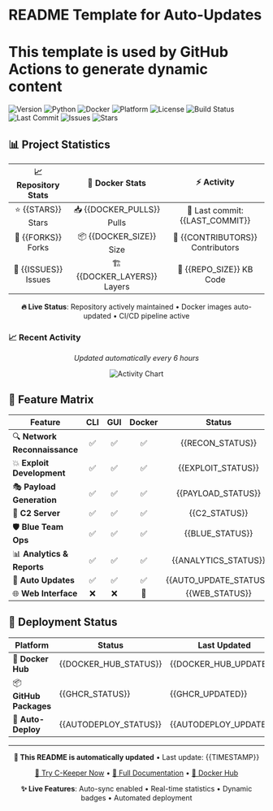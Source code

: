 # README Template for Auto-Updates
# This template is used by GitHub Actions to generate dynamic content

<!-- DYNAMIC_BADGES_START -->
![Version](https://img.shields.io/badge/version-{{VERSION}}-blue.svg)
![Python](https://img.shields.io/badge/python-3.8+-green.svg)
![Docker](https://img.shields.io/badge/docker-supported-blue.svg)
![Platform](https://img.shields.io/badge/platform-windows%20%7C%20linux%20%7C%20macos-lightgrey.svg)
![License](https://img.shields.io/badge/license-MIT-green.svg)
![Build Status](https://img.shields.io/github/workflow/status/{{GITHUB_USER}}/{{REPO_NAME}}/CI)
![Last Commit](https://img.shields.io/github/last-commit/{{GITHUB_USER}}/{{REPO_NAME}})
![Issues](https://img.shields.io/github/issues/{{GITHUB_USER}}/{{REPO_NAME}})
![Stars](https://img.shields.io/github/stars/{{GITHUB_USER}}/{{REPO_NAME}})
<!-- DYNAMIC_BADGES_END -->

<!-- LIVE_STATS_START -->
## 📊 Project Statistics

<div align="center">

| 📈 **Repository Stats** | 🐳 **Docker Stats** | ⚡ **Activity** |
|:---:|:---:|:---:|
| ⭐ {{STARS}} Stars | 📥 {{DOCKER_PULLS}} Pulls | 🔄 Last commit: {{LAST_COMMIT}} |
| 🍴 {{FORKS}} Forks | 📦 {{DOCKER_SIZE}} Size | 👥 {{CONTRIBUTORS}} Contributors |
| 🐛 {{ISSUES}} Issues | 🏗️ {{DOCKER_LAYERS}} Layers | 💾 {{REPO_SIZE}} KB Code |

**🔥 Live Status**: Repository actively maintained • Docker images auto-updated • CI/CD pipeline active

</div>

### 📈 Recent Activity

<div align="center">

*Updated automatically every 6 hours*

![Activity Chart](data:image/png;base64,{{ACTIVITY_CHART}})

</div>
<!-- LIVE_STATS_END -->

<!-- FEATURE_MATRIX_START -->
## 🚀 Feature Matrix

<div align="center">

| Feature | CLI | GUI | Docker | Status |
|---------|:---:|:---:|:------:|:------:|
| 🔍 **Network Reconnaissance** | ✅ | ✅ | ✅ | {{RECON_STATUS}} |
| 💥 **Exploit Development** | ✅ | ✅ | ✅ | {{EXPLOIT_STATUS}} |
| 🎭 **Payload Generation** | ✅ | ✅ | ✅ | {{PAYLOAD_STATUS}} |
| 📡 **C2 Server** | ✅ | ✅ | ✅ | {{C2_STATUS}} |
| 🛡️ **Blue Team Ops** | ✅ | ✅ | ✅ | {{BLUE_STATUS}} |
| 📊 **Analytics & Reports** | ✅ | ✅ | ✅ | {{ANALYTICS_STATUS}} |
| 🔄 **Auto Updates** | ✅ | ✅ | ✅ | {{AUTO_UPDATE_STATUS}} |
| 🌐 **Web Interface** | ❌ | ❌ | 🔄 | {{WEB_STATUS}} |

</div>
<!-- FEATURE_MATRIX_END -->

<!-- DEPLOYMENT_STATUS_START -->
## 🚀 Deployment Status

<div align="center">

| Platform | Status | Last Updated | Version |
|----------|--------|--------------|---------|
| 🐳 **Docker Hub** | {{DOCKER_HUB_STATUS}} | {{DOCKER_HUB_UPDATED}} | {{DOCKER_HUB_VERSION}} |
| 📦 **GitHub Packages** | {{GHCR_STATUS}} | {{GHCR_UPDATED}} | {{GHCR_VERSION}} |
| 🔄 **Auto-Deploy** | {{AUTODEPLOY_STATUS}} | {{AUTODEPLOY_UPDATED}} | {{AUTODEPLOY_VERSION}} |

</div>
<!-- DEPLOYMENT_STATUS_END -->

<!-- AUTO_UPDATE_FOOTER_START -->
---

<div align="center">

**🤖 This README is automatically updated** • Last update: {{TIMESTAMP}}

[🚀 Try C-Keeper Now](#-one-click-installation) • [📖 Full Documentation](INSTALLATION.md) • [🐳 Docker Hub](https://hub.docker.com/r/{{DOCKER_USER}}/c-keeper)

**✨ Live Features**: Auto-sync enabled • Real-time statistics • Dynamic badges • Automated deployment

</div>
<!-- AUTO_UPDATE_FOOTER_END -->
